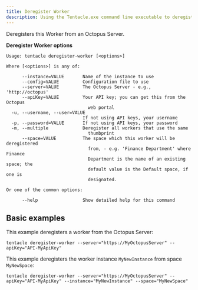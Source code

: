 ```yaml
---
title: Deregister Worker
description: Using the Tentacle.exe command line executable to deregister a Worker from an Octopus Server.
---
```


Deregisters this Worker from an Octopus Server.

**Deregister Worker options**

```text
Usage: tentacle deregister-worker [<options>]

Where [<options>] is any of:

      --instance=VALUE       Name of the instance to use
      --config=VALUE         Configuration file to use
      --server=VALUE         The Octopus Server - e.g., 'http://octopus'
      --apiKey=VALUE         Your API key; you can get this from the Octopus
                               web portal
  -u, --username, --user=VALUE
                             If not using API keys, your username
  -p, --password=VALUE       If not using API keys, your password
  -m, --multiple             Deregister all workers that use the same
                               thumbprint
      --space=VALUE          The space which this worker will be deregistered
                               from, - e.g. 'Finance Department' where Finance
                               Department is the name of an existing space; the
                               default value is the Default space, if one is
                               designated.

Or one of the common options:

      --help                 Show detailed help for this command
```

## Basic examples

This example deregisters a worker from the Octopus Server:

```text
tentacle deregister-worker --server="https://MyOctopusServer" --apiKey="API-MyApiKey"
```

This example deregisters the worker instance `MyNewInstance` from space `MyNewSpace`:

```text
tentacle deregister-worker --server="https://MyOctopusServer" --apiKey="API-MyApiKey" --instance="MyNewInstance" --space="MyNewSpace"
```
